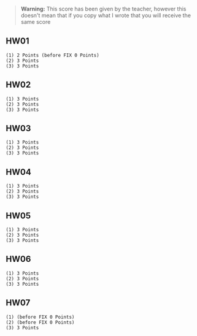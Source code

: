 > **Warning:** This score has been given by the teacher, however this doesn't mean that if you copy what I wrote that you will receive the same score

## HW01

    (1) 2 Points (before FIX 0 Points)
    (2) 3 Points
    (3) 3 Points

## HW02

    (1) 3 Points
    (2) 3 Points
    (3) 3 Points

## HW03

    (1) 3 Points
    (2) 3 Points
    (3) 3 Points

## HW04

    (1) 3 Points
    (2) 3 Points
    (3) 3 Points

## HW05

    (1) 3 Points
    (2) 3 Points
    (3) 3 Points

## HW06

    (1) 3 Points
    (2) 3 Points
    (3) 3 Points

## HW07

    (1) (before FIX 0 Points)
    (2) (before FIX 0 Points)
    (3) 3 Points
